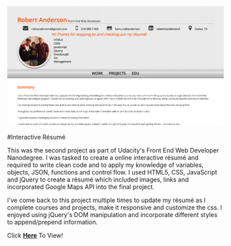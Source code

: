 ![P2 Resume Image](https://github.com/SamuraiRanderson/Resume/blob/master/images/p2.jpg)


#Interactive Résumé

This was the second project as part of Udacity's Front End Web Developer Nanodegree. I was tasked to create a online interactive résumé and required to write clean code and to apply my knowledge of variables, objects, JSON, functions and control flow. I used HTML5, CSS, JavaScript and jQuery to create a résumé which included images, links and incorporated Google Maps API into the final project.

I've come back to this project multiple times to update my résumé as I complete courses and projects, make it responsive and customize the css. I enjoyed using jQuery's DOM manipulation and incorporate different styles to append/prepend information.

Click [**Here**](http://samurairanderson.github.io) To View!
